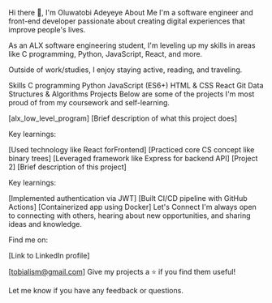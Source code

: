 Hi there 👋, I'm Oluwatobi Adeyeye
About Me
I'm a software engineer and front-end developer passionate about creating digital experiences that improve people's lives.

As an ALX software engineering student, I'm leveling up my skills in areas like C programming, Python, JavaScript, React, and more.

Outside of work/studies, I enjoy staying active, reading, and traveling.

Skills
C programming
Python
JavaScript (ES6+)
HTML & CSS
React
Git
Data Structures & Algorithms
Projects
Below are some of the projects I'm most proud of from my coursework and self-learning.

[alx_low_level_program]
[Brief description of what this project does]

Key learnings:

[Used technology like React forFrontend]
[Practiced core CS concept like binary trees]
[Leveraged framework like Express for backend API]
[Project 2]
[Brief description of this project]

Key learnings:

[Implemented authentication via JWT]
[Built CI/CD pipeline with GitHub Actions]
[Containerized app using Docker]
Let's Connect
I'm always open to connecting with others, hearing about new opportunities, and sharing ideas and knowledge.

Find me on:

[Link to LinkedIn profile]

[tobialism@gmail.com]
Give my projects a ⭐ if you find them useful!

Let me know if you have any feedback or questions.
